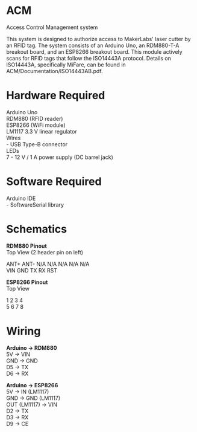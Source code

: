 # ACM
Access Control Management system

This system is designed to authorize access to MakerLabs' laser cutter by an RFID tag. The system consists of an Arduino Uno, an RDM880-T-A breakout board, and an ESP8266 breakout board. This module actively scans for RFID tags that follow the ISO14443A protocol. Details on ISO14443A, specifically MiFare, can be found in ACM/Documentation/ISO14443AB.pdf.


Hardware Required
======
Arduino Uno  
RDM880 (RFID reader)  
ESP8266 (WiFi module)  
LM1117 3.3 V linear regulator  
Wires  
	- USB Type-B connector  
LEDs  
7 - 12 V / 1 A power supply (DC barrel jack)  


Software Required
======
Arduino IDE  
	- SoftwareSerial library  
  
Schematics
===========
__RDM880 Pinout__  
Top View (2 header pin on left)  

ANT+ ANT-		N/A N/A N/A N/A N/A  
				VIN	GND	TX 	RX	RST  


__ESP8266 Pinout__  
Top View  

1	2	3	4  
5	6	7	8  


Wiring
=======
__Arduino -> RDM880__  
5V -> VIN  
GND -> GND  
D5 -> TX  
D6 -> RX  

__Arduino -> ESP8266__  
5V -> IN (LM1117)  
GND -> GND (LM1117)  
OUT (LM1117) -> VIN  
D2 -> TX  
D3 -> RX  
D9 -> CE  
